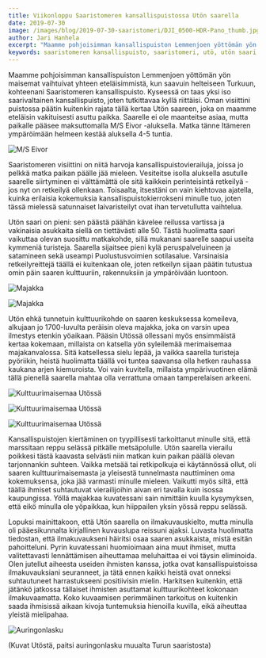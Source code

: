 ```yaml
---
title: Viikonloppu Saaristomeren kansallispuistossa Utön saarella
date: 2019-07-30
image: /images/blog/2019-07-30-saaristomeri/DJI_0500-HDR-Pano_thumb.jpg
author: Jari Hanhela
excerpt: "Maamme pohjoisimman kansallispuiston Lemmenjoen yöttömän yön maisemat vaihtuivat yhteen eteläisimmistä, kun saavuin helteiseen Turkuun, kohteenani Saaristomeren kansallispuisto. Kyseessä on taas yksi iso saarivaltainen kansallispuisto, joten tutkittavaa kyllä riittäisi. Oman visiittini puistossa päätin kuitenkin rajata tällä kertaa Utön saareen, joka on maamme eteläisin vakituisesti asuttu paikka. Saarelle ei ole maanteitse asiaa, mutta paikalle pääsee maksuttomalla M/S Eivor -aluksella. Matka tänne Itämeren ympäröimään helmeen kestää aluksella 4-5 tuntia."
keywords: saaristomeren kansallispuisto, saaristomeri, utö, utön saari
---
```


Maamme pohjoisimman kansallispuiston Lemmenjoen yöttömän yön maisemat vaihtuivat yhteen eteläisimmistä, kun saavuin helteiseen Turkuun, kohteenani Saaristomeren kansallispuisto. Kyseessä on taas yksi iso saarivaltainen kansallispuisto, joten tutkittavaa kyllä riittäisi. Oman visiittini puistossa päätin kuitenkin rajata tällä kertaa Utön saareen, joka on maamme eteläisin vakituisesti asuttu paikka. Saarelle ei ole maanteitse asiaa, mutta paikalle pääsee maksuttomalla M/S Eivor -aluksella. Matka tänne Itämeren ympäröimään helmeen kestää aluksella 4-5 tuntia.

![M/S Eivor](/images/blog/2019-07-30-saaristomeri/_MG_8950_thumb.jpg)

Saaristomeren visiittini on niitä harvoja kansallispuistovierailuja, joissa jo pelkkä matka paikan päälle jää mieleen. Vesiteitse isolla aluksella asutulle saarelle siirtyminen ei välttämättä ole sitä kaikkein perinteisintä retkeilyä - jos nyt on retkeilyä ollenkaan. Toisaalta, itsestäni on vain kiehtovaa ajatella, kuinka erilaisia kokemuksia kansallispuistokierrokseni minulle tuo, joten tässä mielessä satunnaiset laivaristeilyt ovat ihan tervetullutta vaihtelua.

Utön saari on pieni: sen päästä päähän kävelee reilussa vartissa ja vakinaisia asukkaita siellä on tiettävästi alle 50. Tästä huolimatta saari vaikuttaa olevan suosittu matkakohde, sillä mukanani saarelle saapui useita kymmeniä turisteja. Saarella sijaitsee pieni kylä peruspalveluineen ja satamineen sekä useampi Puolustusvoimien sotilasalue. Varsinaisia retkeilyreittejä täällä ei kuitenkaan ole, joten retkeilyn sijaan päätin tutustua omin päin saaren kulttuuriin, rakennuksiin ja ympäröivään luontoon.

![Majakka](/images/blog/2019-07-30-saaristomeri/_MG_8970_thumb.jpg)

![Majakka](/images/blog/2019-07-30-saaristomeri/_MG_9057_thumb.jpg)

Utön ehkä tunnetuin kulttuurikohde on saaren keskuksessa komeileva, alkujaan jo 1700-luvulta peräisin oleva majakka, joka on varsin upea ilmestys etenkin yöaikaan. Pääsin Utössä ollessani myös ensimmäistä kertaa kokemaan, millaista on katsella yön syleilemää merimaisemaa majakanvalossa. Sitä katsellessa sielu lepää, ja vaikka saarella turisteja pyöriikin, heistä huolimatta täällä voi tuntea saavansa olla hetken rauhassa kaukana arjen kiemuroista. Voi vain kuvitella, millaista ympärivuotinen elämä tällä pienellä saarella mahtaa olla verrattuna omaan tamperelaisen arkeeni.

![Kulttuurimaisemaa Utössä](/images/blog/2019-07-30-saaristomeri/DJI_0500-HDR-Pano_thumb.jpg)

![Kulttuurimaisemaa Utössä](/images/blog/2019-07-30-saaristomeri/DJI_0511-HDR_thumb.jpg)

![Kulttuurimaisemaa Utössä](/images/blog/2019-07-30-saaristomeri/_MG_8974_thumb.jpg)

Kansallispuistojen kiertäminen on tyypillisesti tarkoittanut minulle sitä, että marssitaan reppu selässä pitkälle metsäpolulle. Utön saarella vierailu poikkesi tästä kaavasta selvästi niin matkan kuin paikan päällä olevan tarjonnankin suhteen. Vaikka metsää tai retkipolkuja ei käytännössä ollut, oli saaren kulttuurimaisemasta ja yleisestä tunnelmasta nauttiminen oma kokemuksensa, joka jää varmasti minulle mieleen. Vaikutti myös siltä, että täällä ihmiset suhtautuvat vierailijoihin aivan eri tavalla kuin isossa kaupungissa. Yöllä majakkaa kuvatessani sain nimittäin kuulla kysymyksen, että eikö minulla ole yöpaikkaa, kun hiippailen yksin yössä reppu selässä.

Lopuksi mainittakoon, että Utön saarella on ilmakuvauskielto, mutta minulla oli pääesikunnalta kirjallinen kuvauslupa reissuni ajaksi. Luvasta huolimatta tiedostan, että ilmakuvaukseni häiritsi osaa saaren asukkaista, mistä esitän pahoitteluni. Pyrin kuvatessani huomioimaan aina muut ihmiset, mutta valitettavasti lennättämisen aiheuttamaa meluhaittaa ei voi täysin eliminoida. Olen jutellut aiheesta useiden ihmisten kanssa, jotka ovat kansallispuistoissa ilmakuvauksiani seuranneet, ja tätä ennen kaikki heistä ovat onneksi suhtautuneet harrastukseeni positiivisin mielin. Harkitsen kuitenkin, että jätänkö jatkossa tällaiset ihmisten asuttamat kulttuurikohteet kokonaan ilmakuvaamatta. Koko kuvaamisen perimmäinen tarkoitus on kuitenkin saada ihmisissä aikaan kivoja tuntemuksia hienoilla kuvilla, eikä aiheuttaa yleistä mielipahaa.

![Auringonlasku](/images/blog/2019-07-30-saaristomeri/_MG_8884-Pano_thumb.jpg)

(Kuvat Utöstä, paitsi auringonlasku muualta Turun saaristosta)



